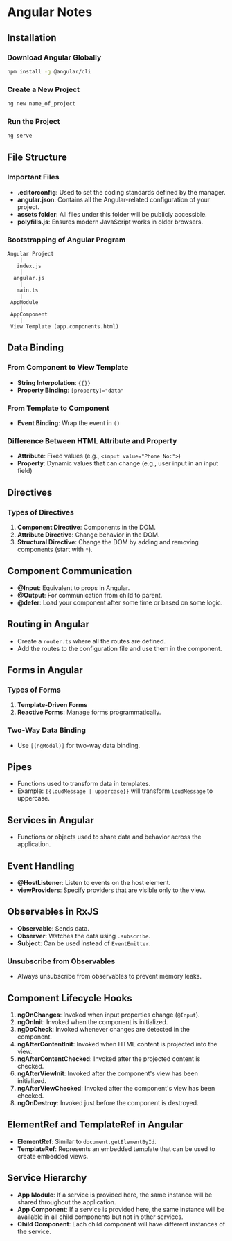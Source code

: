 


# Angular Notes

## Installation

### Download Angular Globally
```bash
npm install -g @angular/cli
```

### Create a New Project
```bash
ng new name_of_project
```

### Run the Project
```bash
ng serve
```

## File Structure

### Important Files
- **.editorconfig**: Used to set the coding standards defined by the manager.
- **angular.json**: Contains all the Angular-related configuration of your project.
- **assets folder**: All files under this folder will be publicly accessible.
- **polyfills.js**: Ensures modern JavaScript works in older browsers.

### Bootstrapping of Angular Program
```
Angular Project
    |
   index.js
    |
  angular.js
    |
   main.ts
    |
 AppModule
    |
 AppComponent
    |
 View Template (app.components.html)
```

## Data Binding

### From Component to View Template
- **String Interpolation**: `{{}}`
- **Property Binding**: `[property]="data"`

### From Template to Component
- **Event Binding**: Wrap the event in `()`

### Difference Between HTML Attribute and Property
- **Attribute**: Fixed values (e.g., `<input value="Phone No:">`)
- **Property**: Dynamic values that can change (e.g., user input in an input field)

## Directives

### Types of Directives
1. **Component Directive**: Components in the DOM.
2. **Attribute Directive**: Change behavior in the DOM.
3. **Structural Directive**: Change the DOM by adding and removing components (start with `*`).

## Component Communication

- **@Input**: Equivalent to props in Angular.
- **@Output**: For communication from child to parent.
- **@defer**: Load your component after some time or based on some logic.

## Routing in Angular

- Create a `router.ts` where all the routes are defined.
- Add the routes to the configuration file and use them in the component.

## Forms in Angular

### Types of Forms
1. **Template-Driven Forms**
2. **Reactive Forms**: Manage forms programmatically.

### Two-Way Data Binding
- Use `[(ngModel)]` for two-way data binding.

## Pipes

- Functions used to transform data in templates.
- Example: `{{loudMessage | uppercase}}` will transform `loudMessage` to uppercase.

## Services in Angular

- Functions or objects used to share data and behavior across the application.

## Event Handling

- **@HostListener**: Listen to events on the host element.
- **viewProviders**: Specify providers that are visible only to the view.

## Observables in RxJS

- **Observable**: Sends data.
- **Observer**: Watches the data using `.subscribe`.
- **Subject**: Can be used instead of `EventEmitter`.

### Unsubscribe from Observables
- Always unsubscribe from observables to prevent memory leaks.

## Component Lifecycle Hooks

1. **ngOnChanges**: Invoked when input properties change (`@Input`).
2. **ngOnInit**: Invoked when the component is initialized.
3. **ngDoCheck**: Invoked whenever changes are detected in the component.
4. **ngAfterContentInit**: Invoked when HTML content is projected into the view.
5. **ngAfterContentChecked**: Invoked after the projected content is checked.
6. **ngAfterViewInit**: Invoked after the component's view has been initialized.
7. **ngAfterViewChecked**: Invoked after the component's view has been checked.
8. **ngOnDestroy**: Invoked just before the component is destroyed.

## ElementRef and TemplateRef in Angular

- **ElementRef**: Similar to `document.getElementById`.
- **TemplateRef**: Represents an embedded template that can be used to create embedded views.

## Service Hierarchy

- **App Module**: If a service is provided here, the same instance will be shared throughout the application.
- **App Component**: If a service is provided here, the same instance will be available in all child components but not in other services.
- **Child Component**: Each child component will have different instances of the service.

